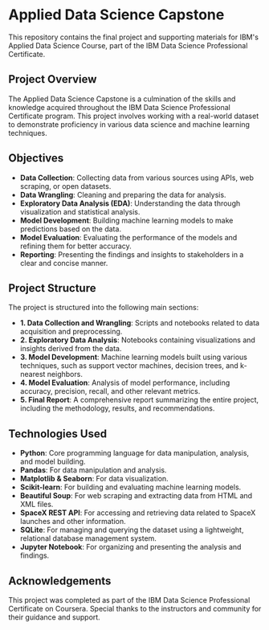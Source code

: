 # Applied Data Science Capstone

This repository contains the final project and supporting materials for IBM's Applied Data Science Course, part of the IBM Data Science Professional Certificate.

## Project Overview

The Applied Data Science Capstone is a culmination of the skills and knowledge acquired throughout the IBM Data Science Professional Certificate program. This project involves working with a real-world dataset to demonstrate proficiency in various data science and machine learning techniques.

## Objectives

- **Data Collection**: Collecting data from various sources using APIs, web scraping, or open datasets.
- **Data Wrangling**: Cleaning and preparing the data for analysis.
- **Exploratory Data Analysis (EDA)**: Understanding the data through visualization and statistical analysis.
- **Model Development**: Building machine learning models to make predictions based on the data.
- **Model Evaluation**: Evaluating the performance of the models and refining them for better accuracy.
- **Reporting**: Presenting the findings and insights to stakeholders in a clear and concise manner.

## Project Structure

The project is structured into the following main sections:

- **1. Data Collection and Wrangling**: Scripts and notebooks related to data acquisition and preprocessing.
- **2. Exploratory Data Analysis**: Notebooks containing visualizations and insights derived from the data.
- **3. Model Development**: Machine learning models built using various techniques, such as support vector machines, decision trees, and k-nearest neighbors.
- **4. Model Evaluation**: Analysis of model performance, including accuracy, precision, recall, and other relevant metrics.
- **5. Final Report**: A comprehensive report summarizing the entire project, including the methodology, results, and recommendations.

## Technologies Used

- **Python**: Core programming language for data manipulation, analysis, and model building.
- **Pandas**: For data manipulation and analysis.
- **Matplotlib & Seaborn**: For data visualization.
- **Scikit-learn**: For building and evaluating machine learning models.
- **Beautiful Soup**: For web scraping and extracting data from HTML and XML files.
- **SpaceX REST API**: For accessing and retrieving data related to SpaceX launches and other information.
- **SQLite**: For managing and querying the dataset using a lightweight, relational database management system.
- **Jupyter Notebook**: For organizing and presenting the analysis and findings.

## Acknowledgements

This project was completed as part of the IBM Data Science Professional Certificate on Coursera. Special thanks to the instructors and community for their guidance and support.
